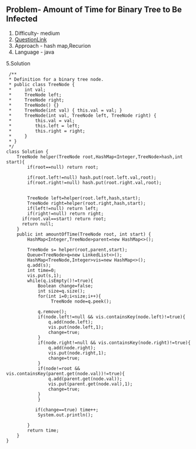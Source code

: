 ## Problem- Amount of Time for Binary Tree to Be Infected
1. Difficulty- medium
2. [QuestionLink](https://leetcode.com/problems/amount-of-time-for-binary-tree-to-be-infected/description/)
3. Approach -  hash map,Recurion
4. Language - java


5.Solution
 
     /**
     * Definition for a binary tree node.
     * public class TreeNode {
     *     int val;
     *     TreeNode left;
     *     TreeNode right;
     *     TreeNode() {}
     *     TreeNode(int val) { this.val = val; }
     *     TreeNode(int val, TreeNode left, TreeNode right) {
     *         this.val = val;
     *         this.left = left;
     *         this.right = right;
     *     }
     * }
     */
    class Solution {
        TreeNode helper(TreeNode root,HashMap<Integer,TreeNode>hash,int start){
            if(root==null) return root;
    
            if(root.left!=null) hash.put(root.left.val,root);
            if(root.right!=null) hash.put(root.right.val,root);
            
            
            TreeNode left=helper(root.left,hash,start);
            TreeNode right=helper(root.right,hash,start);
            if(left!=null) return left;
            if(right!=null) return right;
          if(root.val==start) return root;
          return null;
        }
        public int amountOfTime(TreeNode root, int start) {
            HashMap<Integer,TreeNode>parent=new HashMap<>();
            
            TreeNode s= helper(root,parent,start);
            Queue<TreeNode>q=new LinkedList<>();
            HashMap<TreeNode,Integer>vis=new HashMap<>();
            q.add(s);
            int time=0;
            vis.put(s,1);
            while(q.isEmpty()!=true){
                Boolean change=false;
                int size=q.size();
                for(int i=0;i<size;i++){
                     TreeNode node=q.peek();
    
                q.remove();
                if(node.left!=null && vis.containsKey(node.left)!=true){
                    q.add(node.left);
                    vis.put(node.left,1);
                    change=true;
                }
                if(node.right!=null && vis.containsKey(node.right)!=true){
                    q.add(node.right);
                    vis.put(node.right,1);
                    change=true;
                }
                if(node!=root &&  vis.containsKey(parent.get(node.val))!=true){
                    q.add(parent.get(node.val));
                    vis.put(parent.get(node.val),1);
                    change=true;
                }
                }
               
               if(change==true) time++;
                System.out.println();
               
            }
            return time;
        }
    }
